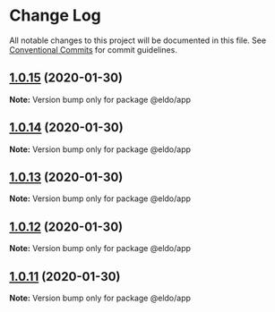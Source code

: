 # Change Log

All notable changes to this project will be documented in this file.
See [Conventional Commits](https://conventionalcommits.org) for commit guidelines.

## [1.0.15](https://github.com/Lilmortal/eldo/compare/@eldo/app@1.0.12...@eldo/app@1.0.15) (2020-01-30)

**Note:** Version bump only for package @eldo/app





## [1.0.14](https://github.com/Lilmortal/eldo/compare/@eldo/app@1.0.12...@eldo/app@1.0.14) (2020-01-30)

**Note:** Version bump only for package @eldo/app





## [1.0.13](https://github.com/Lilmortal/eldo/compare/@eldo/app@1.0.12...@eldo/app@1.0.13) (2020-01-30)

**Note:** Version bump only for package @eldo/app





## [1.0.12](https://github.com/Lilmortal/eldo/compare/@eldo/app@1.0.11...@eldo/app@1.0.12) (2020-01-30)

**Note:** Version bump only for package @eldo/app





## [1.0.11](https://github.com/Lilmortal/eldo/compare/@eldo/app@1.0.10...@eldo/app@1.0.11) (2020-01-30)

**Note:** Version bump only for package @eldo/app
